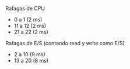 Rafagas de CPU
- 0 a 1     (2 ms)
- 11 a 12   (2 ms)
- 21 a 22   (2 ms)

Rafagas de E/S      (contando read y write como E/S)
- 2 a 10    (9 ms)  
- 13 a 20   (8 ms)